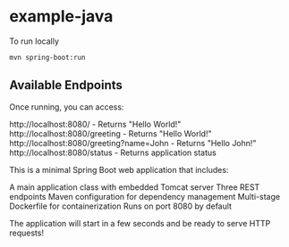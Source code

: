 # example-java

To run locally

```bash
mvn spring-boot:run
```

## Available Endpoints

Once running, you can access:

http://localhost:8080/ - Returns "Hello World!"
http://localhost:8080/greeting - Returns "Hello World!"
http://localhost:8080/greeting?name=John - Returns "Hello John!"
http://localhost:8080/status - Returns application status

This is a minimal Spring Boot web application that includes:

A main application class with embedded Tomcat server
Three REST endpoints
Maven configuration for dependency management
Multi-stage Dockerfile for containerization
Runs on port 8080 by default

The application will start in a few seconds and be ready to serve HTTP requests!
